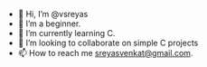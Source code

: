 - 👋 Hi, I’m @vsreyas
- 👀 I’m a beginner.
- 🌱 I’m currently learning C.
- 💞️ I’m looking to collaborate on simple C projects
- 📫 How to reach me sreyasvenkat@gmail.com.

